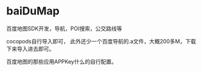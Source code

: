 # baiDuMap
百度地图SDK开发，导航，POI搜索，公交路线等

cocopods自行导入即可，
此外还少一个百度导航的.a文件，大概200多M，下载下来导入进去即可。

百度地图的那些应用APPKey什么的自行配置。
